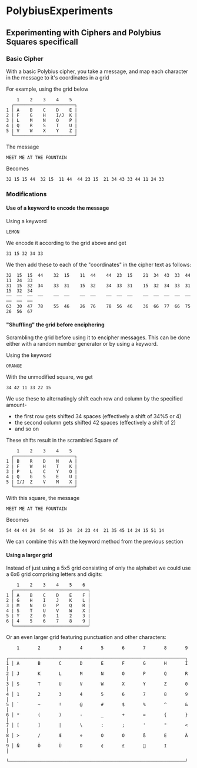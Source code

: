 # PolybiusExperiments
## Experimenting with Ciphers and Polybius Squares specificall
### Basic Cipher
With a basic Polybius cipher, you take a message, and map each character in the message to it's coordinates in a grid

For example, using the grid below
```
    1    2    3    4    5
  ┌───────────────────────┐
1 │ A    B    C    D    E |
2 | F    G    H    I/J  K |
3 | L    M    N    O    P |
4 | Q    R    S    T    U |
5 | V    W    X    Y    Z |
  └───────────────────────┘
```

The message
```
MEET ME AT THE FOUNTAIN
```
Becomes
```
32 15 15 44  32 15  11 44  44 23 15  21 34 43 33 44 11 24 33
```

### Modifications

#### Use of a keyword to encode the message

Using a keyword
```
LEMON
```
We encode it according to the grid above and get
```
31 15 32 34 33
```
We then add these to each of the "coordinates" in the cipher text as follows:
```
32  15  15  44    32  15    11  44    44  23  15    21  34  43  33  44  11  24  33
31  15  32  34    33  31    15  32    34  33  31    15  32  34  33  31  15  32  34
──  ──  ──  ──    ──  ──    ──  ──    ──  ──  ──    ──  ──  ──  ──  ──  ──  ──  ──
63  30  47  78    55  46    26  76    78  56  46    36  66  77  66  75  26  56  67
```

#### "Shuffling" the grid before enciphering

Scrambling the grid before using it to encipher messages. This can be done either with a random number generator or by using a keyword.

Using the keyword
```
ORANGE
```
With the unmodified square, we get
```
34 42 11 33 22 15
```
We use these to alternatingly shift each row and column by the specified amount- 
* the first row gets shifted 34 spaces (effectively a shift of 34%5 or 4)
* the second column gets shifted 42 spaces (effectively a shift of 2)
* and so on

These shifts result in the scrambled Square of

```
    1    2    3    4    5
  ┌───────────────────────┐
1 │ B    R    D    N    A |
2 | F    W    H    T    K |
3 | P    L    C    Y    O |
4 | Q    G    S    E    U |
5 | I/J  Z    V    M    X |
  └───────────────────────┘
```

With this square, the message
```
MEET ME AT THE FOUNTAIN
```
Becomes
```
54 44 44 24  54 44  15 24  24 23 44  21 35 45 14 24 15 51 14
```

We can combine this with the keyword method from the previous section

#### Using a larger grid

Instead of just using a 5x5 grid consisting of only the alphabet we could use a 6x6 grid comprising letters and digits:

```
    1    2    3    4    5    6
  ┌────────────────────────────┐
1 │ A    B    C    D    E    F |
2 | G    H    I    J    K    L |
3 | M    N    O    P    Q    R |
4 | S    T    U    V    W    X |
5 | Y    Z    0    1    2    3 |
6 | 4    5    6    7    8    9 |
  └────────────────────────────┘
```
Or an even larger grid featuring punctuation and other characters:

```
    1       2       3       4       5       6       7       8       9
  ┌───────────────────────────────────────────────────────────────────┐
1 │ A       B       C       D       E       F       G       H       I │
2 │ J       K       L       M       N       O       P       Q       R │
3 │ S       T       U       V       W       X       Y       Z       0 │
4 │ 1       2       3       4       5       6       7       8       9 │
5 │ `       ~       !       @       #       $       %       ^       & │
6 │ *       (       )       -       _       +       =       {       } │
7 │ [       ]       |       \       :       ;       '       "       < │
8 │ >       /       Æ       ÷       O       O       ß       E       Ä │
9 │ Ñ       Ö       Ü       D       ¢       £              I         │
  └───────────────────────────────────────────────────────────────────┘
```





